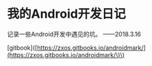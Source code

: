 # 我的Android开发日记

记录一些Android开发中遇见的坑。   ——2018.3.16

\[gitbook\]\([https://zxos.gitbooks.io/androidmark/](https://zxos.gitbooks.io/androidmark/\)\)

